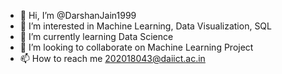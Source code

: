 - 👋 Hi, I’m @DarshanJain1999
- 👀 I’m interested in Machine Learning, Data Visualization, SQL
- 🌱 I’m currently learning Data Science
- 💞️ I’m looking to collaborate on Machine Learning Project
- 📫 How to reach me 202018043@daiict.ac.in

<!---
DarshanJain1999/DarshanJain1999 is a ✨ special ✨ repository because its `README.md` (this file) appears on your GitHub profile.
You can click the Preview link to take a look at your changes.
--->
